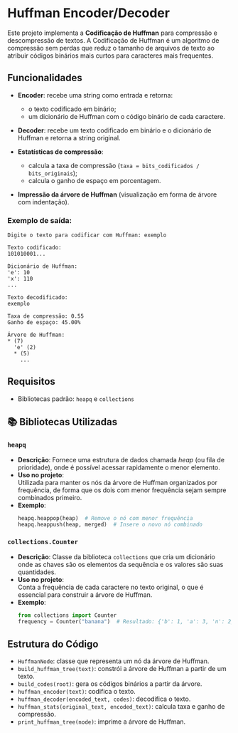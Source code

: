 
# Huffman Encoder/Decoder

Este projeto implementa a **Codificação de Huffman** para compressão e descompressão de textos. A Codificação de Huffman é um algoritmo de compressão sem perdas que reduz o tamanho de arquivos de texto ao atribuir códigos binários mais curtos para caracteres mais frequentes.

## Funcionalidades

- **Encoder**: recebe uma string como entrada e retorna:
  - o texto codificado em binário;
  - um dicionário de Huffman com o código binário de cada caractere.

- **Decoder**: recebe um texto codificado em binário e o dicionário de Huffman e retorna a string original.

- **Estatísticas de compressão**:
  - calcula a taxa de compressão (`taxa = bits_codificados / bits_originais`);
  - calcula o ganho de espaço em porcentagem.

- **Impressão da árvore de Huffman** (visualização em forma de árvore com indentação).

### Exemplo de saída:

```
Digite o texto para codificar com Huffman: exemplo

Texto codificado:
101010001...

Dicionário de Huffman:
'e': 10
'x': 110
...

Texto decodificado:
exemplo

Taxa de compressão: 0.55
Ganho de espaço: 45.00%

Árvore de Huffman:
* (7)
  'e' (2)
  * (5)
    ...
```

## Requisitos

- Bibliotecas padrão: `heapq` e `collections`

## 📚 Bibliotecas Utilizadas

### `heapq`
- **Descrição**: Fornece uma estrutura de dados chamada *heap* (ou fila de prioridade), onde é possível acessar rapidamente o menor elemento.
- **Uso no projeto**:  
  Utilizada para manter os nós da árvore de Huffman organizados por frequência, de forma que os dois com menor frequência sejam sempre combinados primeiro.
- **Exemplo**:
  ```python
  heapq.heappop(heap)  # Remove o nó com menor frequência
  heapq.heappush(heap, merged)  # Insere o novo nó combinado
  ```

### `collections.Counter`
- **Descrição**: Classe da biblioteca `collections` que cria um dicionário onde as chaves são os elementos da sequência e os valores são suas quantidades.
- **Uso no projeto**:  
  Conta a frequência de cada caractere no texto original, o que é essencial para construir a árvore de Huffman.
- **Exemplo**:
  ```python
  from collections import Counter
  frequency = Counter("banana")  # Resultado: {'b': 1, 'a': 3, 'n': 2}
  ```

## Estrutura do Código

- `HuffmanNode`: classe que representa um nó da árvore de Huffman.
- `build_huffman_tree(text)`: constrói a árvore de Huffman a partir de um texto.
- `build_codes(root)`: gera os códigos binários a partir da árvore.
- `huffman_encoder(text)`: codifica o texto.
- `huffman_decoder(encoded_text, codes)`: decodifica o texto.
- `huffman_stats(original_text, encoded_text)`: calcula taxa e ganho de compressão.
- `print_huffman_tree(node)`: imprime a árvore de Huffman.
